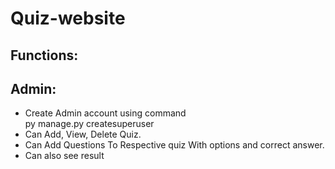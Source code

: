 # Quiz-website

## Functions:

## Admin:
<ul>
  <li>Create Admin account using command<br>py manage.py createsuperuser</li>
  <li>Can Add, View, Delete Quiz.</li>
  <li>Can Add Questions To Respective quiz With options and correct answer.</li>
  <li>Can also see result</li>
</ul>
